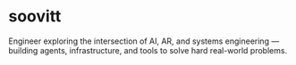 # soovitt
Engineer exploring the intersection of AI, AR, and systems engineering — building agents, infrastructure, and tools to solve hard real-world problems.
